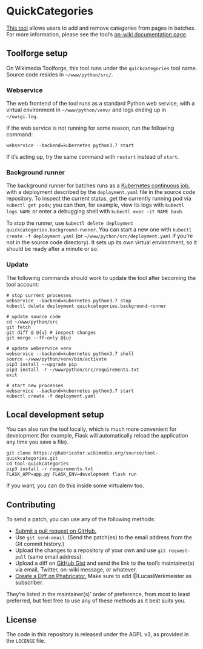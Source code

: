 # QuickCategories

[This tool](https://tools.wmflabs.org/quickcategories/) allows users to add and remove categories from pages in batches.
For more information,
please see the tool’s [on-wiki documentation page](https://meta.wikimedia.org/wiki/User:Lucas_Werkmeister/QuickCategories).

## Toolforge setup

On Wikimedia Toolforge, this tool runs under the `quickcategories` tool name.
Source code resides in `~/www/python/src/`.

### Webservice

The web frontend of the tool runs as a standard Python web service,
with a virtual environment in `~/www/python/venv/`
and logs ending up in `~/uwsgi.log`.

If the web service is not running for some reason, run the following command:
```
webservice --backend=kubernetes python3.7 start
```
If it’s acting up, try the same command with `restart` instead of `start`.

### Background runner

The background runner for batches runs as a [Kubernetes continuous job](https://wikitech.wikimedia.org/wiki/Help:Toolforge/Kubernetes#Kubernetes_continuous_jobs),
with a deployment described by the `deployment.yaml` file in the source code repository.
To inspect the current status, get the currently running pod via `kubectl get pods`;
you can then, for example, view its logs with `kubectl logs NAME`
or enter a debugging shell with `kubectl exec -it NAME bash`.

To stop the runner, use `kubectl delete deployment quickcategories.background-runner`.
You can start a new one with `kubectl create -f deployment.yaml`
(or `~/www/python/src/deployment.yaml` if you’re not in the source code directory).
It sets up its own virtual environment, so it should be ready after a minute or so.

### Update

The following commands should work to update the tool after becoming the tool account:

```
# stop current processes
webservice --backend=kubernetes python3.7 stop
kubectl delete deployment quickcategories.background-runner

# update source code
cd ~/www/python/src
git fetch
git diff @ @{u} # inspect changes
git merge --ff-only @{u}

# update webservice venv
webservice --backend=kubernetes python3.7 shell
source ~/www/python/venv/bin/activate
pip3 install --upgrade pip
pip3 install -r ~/www/python/src/requirements.txt
exit

# start new processes
webservice --backend=kubernetes python3.7 start
kubectl create -f deployment.yaml
```

## Local development setup

You can also run the tool locally, which is much more convenient for development
(for example, Flask will automatically reload the application any time you save a file).

```
git clone https://phabricator.wikimedia.org/source/tool-quickcategories.git
cd tool-quickcategories
pip3 install -r requirements.txt
FLASK_APP=app.py FLASK_ENV=development flask run
```

If you want, you can do this inside some virtualenv too.

## Contributing

To send a patch, you can use any of the following methods:

* [Submit a pull request on GitHub.](https://github.com/lucaswerkmeister/tool-quickcategories)
* Use `git send-email`.
  (Send the patch(es) to the email address from the Git commit history.)
* Upload the changes to a repository of your own and use `git request-pull` (same email address).
* Upload a diff on [GitHub Gist](https://gist.github.com/)
  and send the link to the tool’s maintainer(s) via email, Twitter, on-wiki message, or whatever.
* [Create a Diff on Phabricator.](https://phabricator.wikimedia.org/differential/diff/create/)
  Make sure to add @LucasWerkmeister as subscriber.

They’re listed in the maintainer(s)’ order of preference, from most to least preferred,
but feel free to use any of these methods as it best suits you.

## License

The code in this repository is released under the AGPL v3, as provided in the `LICENSE` file.
